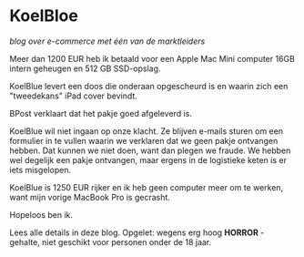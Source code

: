 # KoelBloe
*blog over e-commerce met één van de marktleiders*

Meer dan 1200 EUR heb ik betaald voor een Apple Mac Mini computer 16GB intern geheugen en 512 GB SSD-opslag.

KoelBlue levert een doos die onderaan opgescheurd is en waarin zich een "tweedekans" iPad cover bevindt. 

BPost verklaart dat het pakje goed afgeleverd is. 

KoelBlue wil niet ingaan op onze klacht. Ze blijven e-mails sturen om een formulier in te vullen waarin we verklaren dat we geen pakje ontvangen hebben. Dat kunnen we niet doen, want dan plegen we fraude. We hebben wel degelijk een pakje ontvangen, maar ergens in de logistieke keten is er iets misgelopen. 

KoelBlue is 1250 EUR rijker en ik heb geen computer meer om te werken, want mijn vorige MacBook Pro is gecrasht. 

Hopeloos ben ik.

Lees alle details in deze blog. Opgelet: wegens erg hoog **HORROR** - gehalte, niet geschikt voor personen onder de 18 jaar.
